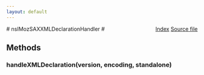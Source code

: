 ```yaml
---
layout: default
---
```

<div class='links' style='float:right'><a href="../index.html">Index</a>
<a href="http://dxr.mozilla.org/mozilla-central/source/parser/xml/nsIMozSAXXMLDeclarationHandler.idl">Source file</a>
</div>
# nsIMozSAXXMLDeclarationHandler #

## Methods ##

### handleXMLDeclaration(version, encoding, standalone) ###
